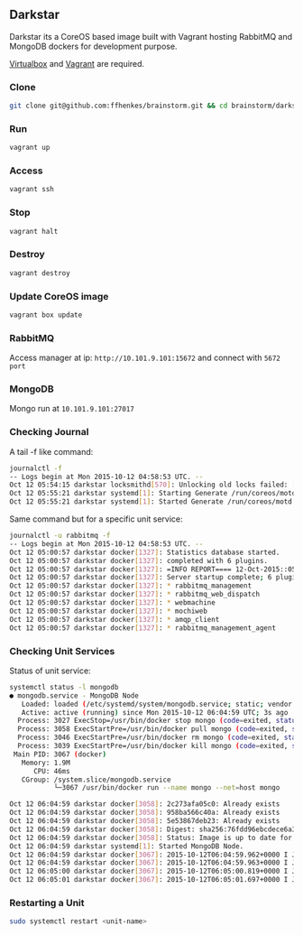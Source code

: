 ## Darkstar 

Darkstar its a CoreOS based image built with Vagrant hosting RabbitMQ and MongoDB dockers for development purpose.

[Virtualbox](https://www.virtualbox.org/) and [Vagrant](https://www.vagrantup.com/) are required.


### Clone

```bash
git clone git@github.com:ffhenkes/brainstorm.git && cd brainstorm/darkstar
```

### Run

```bash
vagrant up
```

### Access

```bash
vagrant ssh
```

### Stop

```bash
vagrant halt
```

### Destroy

```bash
vagrant destroy
```

### Update CoreOS image

```bash
vagrant box update
```

### RabbitMQ

Access manager at ip: `http://10.101.9.101:15672` and connect with `5672 port`

### MongoDB

Mongo run at `10.101.9.101:27017`

### Checking Journal

A tail -f like command:

```bash
journalctl -f  
-- Logs begin at Mon 2015-10-12 04:58:53 UTC. --
Oct 12 05:54:15 darkstar locksmithd[570]: Unlocking old locks failed: [etcd.service etcd2.service] are inactive. Retrying in 5m0s.
Oct 12 05:55:21 darkstar systemd[1]: Starting Generate /run/coreos/motd...
Oct 12 05:55:21 darkstar systemd[1]: Started Generate /run/coreos/motd.
```

Same command but for a specific unit service:

```bash
journalctl -u rabbitmq -f
-- Logs begin at Mon 2015-10-12 04:58:53 UTC. --
Oct 12 05:00:57 darkstar docker[1327]: Statistics database started.
Oct 12 05:00:57 darkstar docker[1327]: completed with 6 plugins.
Oct 12 05:00:57 darkstar docker[1327]: =INFO REPORT==== 12-Oct-2015::05:00:57 ===
Oct 12 05:00:57 darkstar docker[1327]: Server startup complete; 6 plugins started.
Oct 12 05:00:57 darkstar docker[1327]: * rabbitmq_management
Oct 12 05:00:57 darkstar docker[1327]: * rabbitmq_web_dispatch
Oct 12 05:00:57 darkstar docker[1327]: * webmachine
Oct 12 05:00:57 darkstar docker[1327]: * mochiweb
Oct 12 05:00:57 darkstar docker[1327]: * amqp_client
Oct 12 05:00:57 darkstar docker[1327]: * rabbitmq_management_agent
```

### Checking Unit Services

Status of unit service:

```bash
systemctl status -l mongodb
● mongodb.service - MongoDB Node
   Loaded: loaded (/etc/systemd/system/mongodb.service; static; vendor preset: disabled)
   Active: active (running) since Mon 2015-10-12 06:04:59 UTC; 3s ago
  Process: 3027 ExecStop=/usr/bin/docker stop mongo (code=exited, status=0/SUCCESS)
  Process: 3058 ExecStartPre=/usr/bin/docker pull mongo (code=exited, status=0/SUCCESS)
  Process: 3046 ExecStartPre=/usr/bin/docker rm mongo (code=exited, status=0/SUCCESS)
  Process: 3039 ExecStartPre=/usr/bin/docker kill mongo (code=exited, status=0/SUCCESS)
 Main PID: 3067 (docker)
   Memory: 1.9M
      CPU: 46ms
   CGroup: /system.slice/mongodb.service
           └─3067 /usr/bin/docker run --name mongo --net=host mongo

Oct 12 06:04:59 darkstar docker[3058]: 2c273afa05c0: Already exists
Oct 12 06:04:59 darkstar docker[3058]: 958ba566c40a: Already exists
Oct 12 06:04:59 darkstar docker[3058]: 5e53867deb23: Already exists
Oct 12 06:04:59 darkstar docker[3058]: Digest: sha256:76fdd96ebcdece6a38b4caffc6e2fabf4e1934e944c792269b497f3edfeaa376
Oct 12 06:04:59 darkstar docker[3058]: Status: Image is up to date for mongo:latest
Oct 12 06:04:59 darkstar systemd[1]: Started MongoDB Node.
Oct 12 06:04:59 darkstar docker[3067]: 2015-10-12T06:04:59.962+0000 I JOURNAL  [initandlisten] journal dir=/data/db/journal
Oct 12 06:04:59 darkstar docker[3067]: 2015-10-12T06:04:59.963+0000 I JOURNAL  [initandlisten] recover : no journal files present, no recovery needed
Oct 12 06:05:00 darkstar docker[3067]: 2015-10-12T06:05:00.819+0000 I JOURNAL  [initandlisten] preallocateIsFaster=true 15.8
Oct 12 06:05:01 darkstar docker[3067]: 2015-10-12T06:05:01.697+0000 I JOURNAL  [initandlisten] preallocateIsFaster=true 16.44
``` 

### Restarting a Unit

```bash
sudo systemctl restart <unit-name>
```

